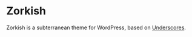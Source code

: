Zorkish
===

Zorkish is a subterranean theme for WordPress, based on [Underscores](http://underscores.me).